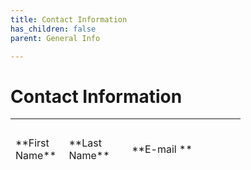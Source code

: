 ```yaml
---
title: Contact Information
has_children: false
parent: General Info

---
```

# Contact Information
<table style="width:73.09%;height:122px;" border="0">

<tbody>

<tr>

<td>**First Name** </td>

<td>**Last Name**</td>

<td>**E-mail **</td>

<td>**Phone (work)**</td>

<td>**Phone (cell)  

**</td>

<td>**Role**</td>

</tr>

<tr>

<td>Gregory </td>

<td>Cogan </td>

<td>gregory.cogan@duke.edu</td>

<td>919-684-9493 </td>

<td>202-812-3222</td>

<td>PI</td>

</tr>

<tr>

<td>Zac</td>

<td>Spalding </td>

<td>zac.spalding@duke.edu</td>

<td>   
</td>

<td>   
</td>

<td>PhD Student</td>

</tr>

<tr>

<td>Kumar </td>

<td>Duraivel </td>

<td>suseendrakumar.duraivel@duke.edu </td>

<td> </td>

<td>734-925-5020 </td>

<td>PhD Student</td>

</tr>

<tr>

<td>Kassie</td>

<td>Hamilton</td>

<td>kassandra.hamilton@duke.edu</td>

<td> </td>

<td>   
</td>

<td>Undergrad Volunteer</td>

</tr>

<tr>

<td>Alice</td>

<td>Lyu</td>

<td>yixuan.lyu@duke.edu  
</td>

<td> </td>

<td> </td>

<td>Undergrad Volunteer</td>

</tr>

<tr>

<td>Brooke </td>

<td>Sevchik</td>

<td>brooke.sevchik@duke.edu  
</td>

<td> </td>

<td> </td>

<td>

Undergrad Volunteer

</td>

</tr>

<tr>

<td>Palee</td>

<td>Abeyta</td>

<td>palee.abeyta@duke.edu </td>

<td>919-681-7601  </td>

<td>919-457-7477</td>

<td>CRS, Sr.</td>

</tr>

<tr>

<td>Aaron</td>

<td>Earle-Richardson</td>

<td>aaron.earlerichardson@duke.edu  
</td>

<td> </td>

<td> </td>

<td>Research Tech II</td>

</tr>

</tbody>

</table>